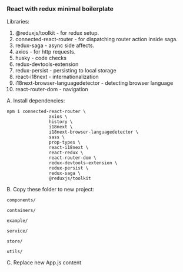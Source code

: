 ### React with redux minimal boilerplate

Libraries:

1. @reduxjs/toolkit - for redux setup.
2. connected-react-router - for dispatching router action inside saga.
3. redux-saga - async side affects.
4. axios - for http requests.
5. husky - code checks
6. redux-devtools-extension
7. redux-persist - persisting to local storage
8. react-i18next - internationalization
9. i18next-browser-languagedetector - detecting browser language
10. react-router-dom - navigation

A. Install dependencies:

```
npm i connected-react-router \
                axios \
                history \
                i18next \
                i18next-browser-languagedetector \
                sass \
                prop-types \
                react-i18next \
                react-redux \
                react-router-dom \
                redux-devtools-extension \
                redux-persist \
                redux-saga \
                @reduxjs/toolkit
```

B. Copy these folder to new project:

    components/

    containers/

    example/

    service/

    store/

    utils/

C. Replace new App.js content